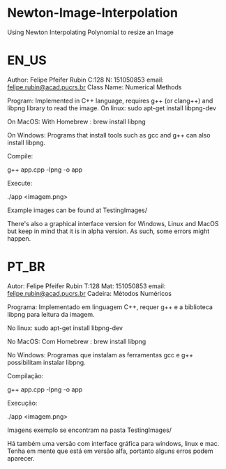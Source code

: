 # Newton-Image-Interpolation
Using Newton Interpolating Polynomial to resize an Image

# EN_US
Author:
Felipe Pfeifer Rubin
C:128
N: 151050853
email: felipe.rubin@acad.pucrs.br
Class Name: Numerical Methods

Program:
Implemented in C++ language, requires g++ (or clang++) and libpng library to read the image. 
On linux:
sudo apt-get install libpng-dev

On MacOS:
With Homebrew :
brew install libpng

On Windows:
Programs that install tools such as gcc and g++ can also install libpng. 

Compile:

g++ app.cpp -lpng -o app

Execute:

./app <imagem.png> <grau> <porcentagem> 

Example images can be found at TestingImages/

There's also a graphical interface version for Windows, Linux and MacOS but keep in mind that it is in alpha version. As such, some errors might happen.

# PT_BR
Autor:
Felipe Pfeifer Rubin
T:128
Mat: 151050853
email: felipe.rubin@acad.pucrs.br
Cadeira: Métodos Numéricos

Programa:
Implementado em linguagem C++, requer g++ e a biblioteca libpng para leitura da imagem.

No linux:
sudo apt-get install libpng-dev

No MacOS:
Com Homebrew :
brew install libpng

No Windows:
Programas que instalam as ferramentas gcc e g++ possibilitam instalar libpng.


Compilação:

g++ app.cpp -lpng -o app

Execução:

./app <imagem.png> <grau> <porcentagem> 

Imagens exemplo se encontram na pasta TestingImages/

Há também uma versão com interface gráfica para windows, linux e mac. Tenha em mente que está em versão alfa, portanto alguns erros podem aparecer.
